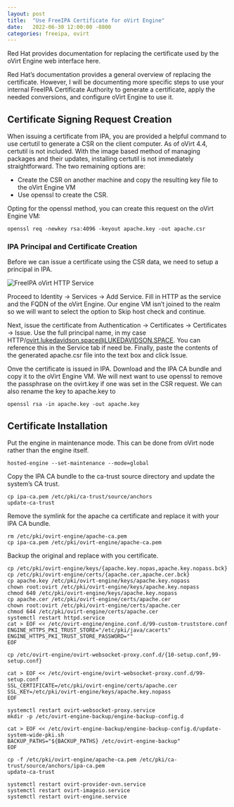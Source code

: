 ```yaml
---
layout: post
title:  "Use FreeIPA Certificate for oVirt Engine"
date:   2022-06-30 12:00:00 -0800
categories: freeipa, ovirt
---
```

Red Hat provides documentation for replacing the certificate used by the oVirt Engine web interface here.

Red Hat’s documentation provides a general overview of replacing the certificate. However, I will be documenting more specific steps to use your internal FreeIPA Certificate Authority to generate a certificate, apply the needed conversions, and configure oVirt Engine to use it.

## Certificate Signing Request Creation

When issuing a certificate from IPA, you are provided a helpful command to use certutil to generate a CSR on the client computer. As of oVirt 4.4, certutil is not included. With the image based method of managing packages and their updates, installing certutil is not immediately straightforward. The two remaining options are:

* Create the CSR on another machine and copy the resulting key file to the oVirt Engine VM
* Use openssl to create the CSR.

Opting for the openssl method, you can create this request on the oVirt Engine VM:

```
openssl req -newkey rsa:4096 -keyout apache.key -out apache.csr
```

### IPA Principal and Certificate Creation

Before we can issue a certificate using the CSR data, we need to setup a principal in IPA.

![FreeIPA oVirt HTTP Service](/asseets/freeipa-add-ovirt-http-service.png)

Proceed to Identity -> Services -> Add Service. Fill in HTTP as the service and the FQDN of the oVirt Engine. Our engine VM isn’t joined to the realm so we will want to select the option to Skip host check and continue.

Next, issue the certificate from Authentication -> Certificates -> Certificates -> Issue. Use the full principal name, in my case HTTP/ovirt.lukedavidson.space@LUKEDAVIDSON.SPACE. You can reference this in the Service tab if need be. Finally, paste the contents of the generated apache.csr file into the text box and click Issue.

Onve the certificate is issued in IPA. Download and the IPA CA bundle and copy it to the oVirt Engine VM. We will next want to use openssl to remove the passphrase on the ovirt.key if one was set in the CSR request. We can also rename the key to apache.key to 

```
openssl rsa -in apache.key -out apache.key
```

## Certificate Installation

Put the engine in maintenance mode. This can be done from oVirt node rather than the engine itself.

```
hosted-engine --set-maintenance --mode=global 
```

Copy the IPA CA bundle to the ca-trust source directory and update the system’s CA trust.

```
cp ipa-ca.pem /etc/pki/ca-trust/source/anchors
update-ca-trust 
```

Remove the symlink for the apache ca certificate and replace it with your IPA CA bundle.

```
rm /etc/pki/ovirt-engine/apache-ca.pem
cp ipa-ca.pem /etc/pki/ovirt-engine/apache-ca.pem
```

Backup the original and replace with you certificate.

```
cp /etc/pki/ovirt-engine/keys/{apache.key.nopas,apache.key.nopass.bck}
cp /etc/pki/ovirt-engine/certs/{apache.cer,apache.cer.bck}
cp apache.key /etc/pki/ovirt-engine/keys/apache.key.nopass
chown root:ovirt /etc/pki/ovirt-engine/keys/apache.key.nopass
chmod 640 /etc/pki/ovirt-engine/keys/apache.key.nopass
cp apache.cer /etc/pki/ovirt-engine/certs/apache.cer
chown root:ovirt /etc/pki/ovirt-engine/certs/apache.cer
chmod 644 /etc/pki/ovirt-engine/certs/apache.cer
systemctl restart httpd.service
cat > EOF << /etc/ovirt-engine/engine.conf.d/99-custom-truststore.conf
ENGINE_HTTPS_PKI_TRUST_STORE="/etc/pki/java/cacerts"
ENGINE_HTTPS_PKI_TRUST_STORE_PASSWORD=""
EOF

cp /etc/ovirt-engine/ovirt-websocket-proxy.conf.d/{10-setup.conf,99-setup.conf}

cat > EOF << /etc/ovirt-engine/ovirt-websocket-proxy.conf.d/99-setup.conf 
SSL_CERTIFICATE=/etc/pki/ovirt-engine/certs/apache.cer
SSL_KEY=/etc/pki/ovirt-engine/keys/apache.key.nopass
EOF

systemctl restart ovirt-websocket-proxy.service
mkdir -p /etc/ovirt-engine-backup/engine-backup-config.d

cat > EOF << /etc/ovirt-engine-backup/engine-backup-config.d/update-system-wide-pki.sh
BACKUP_PATHS="${BACKUP_PATHS} /etc/ovirt-engine-backup"
EOF

cp -f /etc/pki/ovirt-engine/apache-ca.pem /etc/pki/ca-trust/source/anchors/ipa-ca.pem
update-ca-trust

systemctl restart ovirt-provider-ovn.service
systemctl restart ovirt-imageio.service
systemctl restart ovirt-engine.service
```


